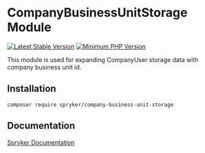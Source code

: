 # CompanyBusinessUnitStorage Module
[![Latest Stable Version](https://poser.pugx.org/spryker/company-business-unit-storage/v/stable.svg)](https://packagist.org/packages/spryker/company-business-unit-storage)
[![Minimum PHP Version](https://img.shields.io/badge/php-%3E%3D%208.1-8892BF.svg)](https://php.net/)

This module is used for expanding CompanyUser storage data with company business unit id.

## Installation

```
composer require spryker/company-business-unit-storage
```

## Documentation

[Spryker Documentation](https://docs.spryker.com)
